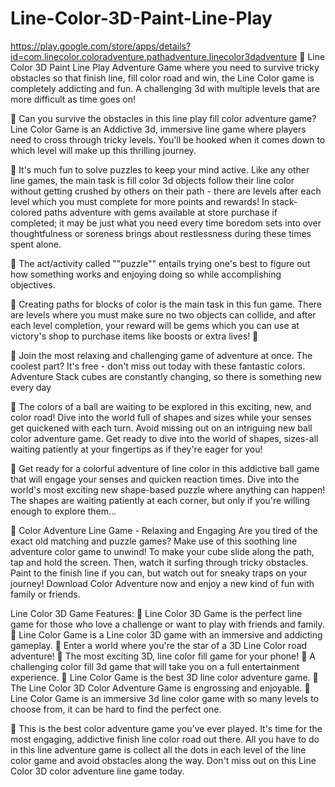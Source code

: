 # Line-Color-3D-Paint-Line-Play
https://play.google.com/store/apps/details?id=com.linecolor.coloradventure.pathadventure.linecolor3dadventure 
🌈 Line Color 3D Paint Line Play Adventure Game where you need to survive tricky obstacles so that finish line, fill color road and win, the Line Color game is completely addicting and fun. A challenging 3d with multiple levels that are more difficult as time goes on!

🌈 Can you survive the obstacles in this line play fill color adventure game? Line Color Game is an Addictive 3d, immersive line game where players need to cross through tricky levels. You'll be hooked when it comes down to which level will make up this thrilling journey.

🌈 It's much fun to solve puzzles to keep your mind active. Like any other line games, the main task is fill color 3d objects follow their line color without getting crushed by others on their path - there are levels after each level which you must complete for more points and rewards! In stack-colored paths adventure with gems available at store purchase if completed; it may be just what you need every time boredom sets into over thoughtfulness or soreness brings about restlessness during these times spent alone.

🌈 The act/activity called ""puzzle"" entails trying one's best to figure out how something works and enjoying doing so while accomplishing objectives.

🌈 Creating paths for blocks of color is the main task in this fun game. There are levels where you must make sure no two objects can collide, and after each level completion, your reward will be gems which you can use at victory's shop to purchase items like boosts or extra lives! 🎣

🌈 Join the most relaxing and challenging game of adventure at once. The coolest part? It's free - don't miss out today with these fantastic colors. Adventure Stack cubes are constantly changing, so there is something new every day

🌈 The colors of a ball are waiting to be explored in this exciting, new, and color road! Dive into the world full of shapes and sizes while your senses get quickened with each turn. Avoid missing out on an intriguing new ball color adventure game. Get ready to dive into the world of shapes, sizes-all waiting patiently at your fingertips as if they're eager for you!

🌈 Get ready for a colorful adventure of line color in this addictive ball game that will engage your senses and quicken reaction times. Dive into the world's most exciting new shape-based puzzle where anything can happen! The shapes are waiting patiently at each corner, but only if you're willing enough to explore them…

🌈 Color Adventure Line Game - Relaxing and Engaging
Are you tired of the exact old matching and puzzle games? Make use of this soothing line adventure color game to unwind! To make your cube slide along the path, tap and hold the screen. Then, watch it surfing through tricky obstacles. Paint to the finish line if you can, but watch out for sneaky traps on your journey! Download Color Adventure now and enjoy a new kind of fun with family or friends.

Line Color 3D Game Features:
🌈 Line Color 3D Game is the perfect line game for those who love a challenge or want to play with friends and family.
🌈 Line Color Game is a Line color 3D game with an immersive and addicting gameplay.
🌈 Enter a world where you're the star of a 3D Line Color road adventure!
🌈 The most exciting 3D, line color fill game for your phone!
🌈 A challenging color fill 3d game that will take you on a full entertainment experience.
🌈 Line Color Game is the best 3D line color adventure game.
🌈 The Line Color 3D Color Adventure Game is engrossing and enjoyable.
🌈 Line Color Game is an immersive 3d line color game with so many levels to choose from, it can be hard to find the perfect one.

🌈 This is the best color adventure game you've ever played. It's time for the most engaging, addictive finish line color road out there. All you have to do in this line adventure game is collect all the dots in each level of the line color game and avoid obstacles along the way. Don't miss out on this Line Color 3D color adventure line game today.
